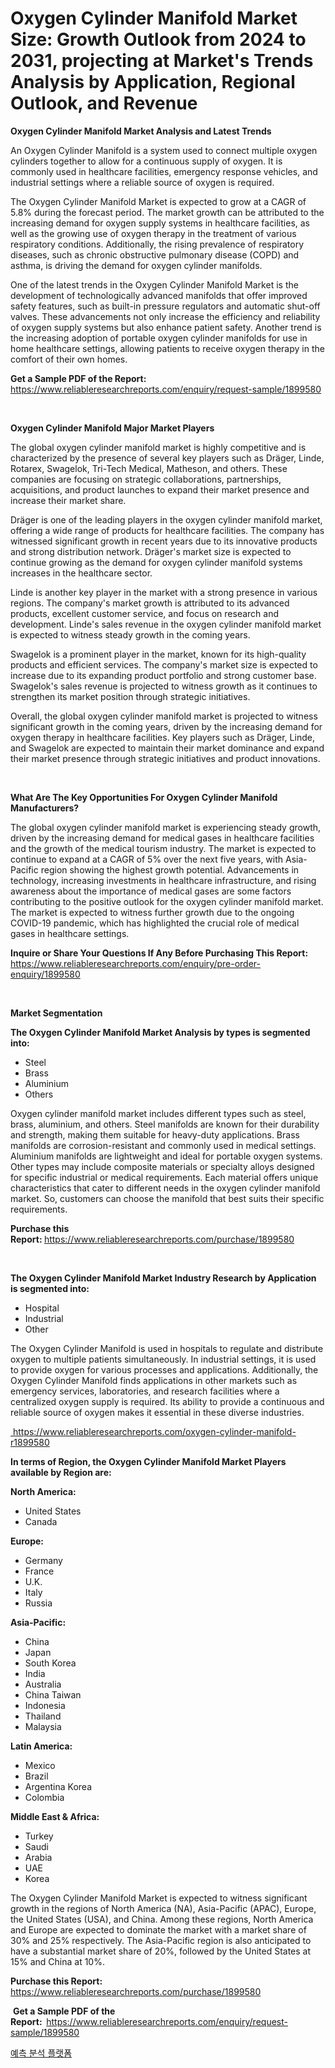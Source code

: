 <p><h1>Oxygen Cylinder Manifold Market Size: Growth Outlook from 2024 to 2031, projecting at Market's Trends Analysis by Application, Regional Outlook, and Revenue</h1></p><p><strong>Oxygen Cylinder Manifold Market Analysis and Latest Trends</strong></p>
<p><p>An Oxygen Cylinder Manifold is a system used to connect multiple oxygen cylinders together to allow for a continuous supply of oxygen. It is commonly used in healthcare facilities, emergency response vehicles, and industrial settings where a reliable source of oxygen is required.</p><p>The Oxygen Cylinder Manifold Market is expected to grow at a CAGR of 5.8% during the forecast period. The market growth can be attributed to the increasing demand for oxygen supply systems in healthcare facilities, as well as the growing use of oxygen therapy in the treatment of various respiratory conditions. Additionally, the rising prevalence of respiratory diseases, such as chronic obstructive pulmonary disease (COPD) and asthma, is driving the demand for oxygen cylinder manifolds.</p><p>One of the latest trends in the Oxygen Cylinder Manifold Market is the development of technologically advanced manifolds that offer improved safety features, such as built-in pressure regulators and automatic shut-off valves. These advancements not only increase the efficiency and reliability of oxygen supply systems but also enhance patient safety. Another trend is the increasing adoption of portable oxygen cylinder manifolds for use in home healthcare settings, allowing patients to receive oxygen therapy in the comfort of their own homes.</p></p>
<p><strong>Get a Sample PDF of the Report:&nbsp;</strong> <a href="https://www.reliableresearchreports.com/enquiry/request-sample/1899580">https://www.reliableresearchreports.com/enquiry/request-sample/1899580</a></p>
<p>&nbsp;</p>
<p><strong>Oxygen Cylinder Manifold Major Market Players</strong></p>
<p><p>The global oxygen cylinder manifold market is highly competitive and is characterized by the presence of several key players such as Dräger, Linde, Rotarex, Swagelok, Tri-Tech Medical, Matheson, and others. These companies are focusing on strategic collaborations, partnerships, acquisitions, and product launches to expand their market presence and increase their market share.</p><p>Dräger is one of the leading players in the oxygen cylinder manifold market, offering a wide range of products for healthcare facilities. The company has witnessed significant growth in recent years due to its innovative products and strong distribution network. Dräger's market size is expected to continue growing as the demand for oxygen cylinder manifold systems increases in the healthcare sector.</p><p>Linde is another key player in the market with a strong presence in various regions. The company's market growth is attributed to its advanced products, excellent customer service, and focus on research and development. Linde's sales revenue in the oxygen cylinder manifold market is expected to witness steady growth in the coming years.</p><p>Swagelok is a prominent player in the market, known for its high-quality products and efficient services. The company's market size is expected to increase due to its expanding product portfolio and strong customer base. Swagelok's sales revenue is projected to witness growth as it continues to strengthen its market position through strategic initiatives.</p><p>Overall, the global oxygen cylinder manifold market is projected to witness significant growth in the coming years, driven by the increasing demand for oxygen therapy in healthcare facilities. Key players such as Dräger, Linde, and Swagelok are expected to maintain their market dominance and expand their market presence through strategic initiatives and product innovations.</p></p>
<p>&nbsp;</p>
<p><strong>What Are The Key Opportunities For Oxygen Cylinder Manifold Manufacturers?</strong></p>
<p><p>The global oxygen cylinder manifold market is experiencing steady growth, driven by the increasing demand for medical gases in healthcare facilities and the growth of the medical tourism industry. The market is expected to continue to expand at a CAGR of 5% over the next five years, with Asia-Pacific region showing the highest growth potential. Advancements in technology, increasing investments in healthcare infrastructure, and rising awareness about the importance of medical gases are some factors contributing to the positive outlook for the oxygen cylinder manifold market. The market is expected to witness further growth due to the ongoing COVID-19 pandemic, which has highlighted the crucial role of medical gases in healthcare settings.</p></p>
<p><strong>Inquire or Share Your Questions If Any Before Purchasing This Report:</strong> <a href="https://www.reliableresearchreports.com/enquiry/pre-order-enquiry/1899580">https://www.reliableresearchreports.com/enquiry/pre-order-enquiry/1899580</a></p>
<p>&nbsp;</p>
<p><strong>Market Segmentation</strong></p>
<p><strong>The Oxygen Cylinder Manifold Market Analysis by types is segmented into:</strong></p>
<p><ul><li>Steel</li><li>Brass</li><li>Aluminium</li><li>Others</li></ul></p>
<p><p>Oxygen cylinder manifold market includes different types such as steel, brass, aluminium, and others. Steel manifolds are known for their durability and strength, making them suitable for heavy-duty applications. Brass manifolds are corrosion-resistant and commonly used in medical settings. Aluminium manifolds are lightweight and ideal for portable oxygen systems. Other types may include composite materials or specialty alloys designed for specific industrial or medical requirements. Each material offers unique characteristics that cater to different needs in the oxygen cylinder manifold market.  So, customers can choose the manifold that best suits their specific requirements.</p></p>
<p><strong>Purchase this Report:&nbsp;</strong><a href="https://www.reliableresearchreports.com/purchase/1899580">https://www.reliableresearchreports.com/purchase/1899580</a></p>
<p>&nbsp;</p>
<p><strong>The Oxygen Cylinder Manifold Market Industry Research by Application is segmented into:</strong></p>
<p><ul><li>Hospital</li><li>Industrial</li><li>Other</li></ul></p>
<p><p>The Oxygen Cylinder Manifold is used in hospitals to regulate and distribute oxygen to multiple patients simultaneously. In industrial settings, it is used to provide oxygen for various processes and applications. Additionally, the Oxygen Cylinder Manifold finds applications in other markets such as emergency services, laboratories, and research facilities where a centralized oxygen supply is required. Its ability to provide a continuous and reliable source of oxygen makes it essential in these diverse industries.</p></p>
<p><a href="https://www.reliableresearchreports.com/oxygen-cylinder-manifold-r1899580">&nbsp;https://www.reliableresearchreports.com/oxygen-cylinder-manifold-r1899580</a></p>
<p><strong>In terms of Region, the Oxygen Cylinder Manifold Market Players available by Region are:</strong></p>
<p>
    <p> <strong> North America: </strong>
        <ul>
            <li>United States</li>
            <li>Canada</li>
        </ul>
        </p> 
    <p> <strong> Europe: </strong>
        <ul>
            <li>Germany</li>
            <li>France</li>
            <li>U.K.</li>
            <li>Italy</li>
            <li>Russia</li>
        </ul>
        </p> 
    <p> <strong> Asia-Pacific: </strong>
        <ul>
            <li>China</li>
            <li>Japan</li>
            <li>South Korea</li>
            <li>India</li>
            <li>Australia</li>
            <li>China Taiwan</li>
            <li>Indonesia</li>
            <li>Thailand</li>
            <li>Malaysia</li>
        </ul>
        </p> 
    <p> <strong> Latin America: </strong>
        <ul>
            <li>Mexico</li>
            <li>Brazil</li>
            <li>Argentina Korea</li>
            <li>Colombia</li>
        </ul>
        </p> 
    <p> <strong> Middle East & Africa: </strong>
        <ul>
            <li>Turkey</li>
            <li>Saudi</li>
            <li>Arabia</li>
            <li>UAE</li>
            <li>Korea</li>
        </ul>
    </p>
    </p>
<p><p>The Oxygen Cylinder Manifold Market is expected to witness significant growth in the regions of North America (NA), Asia-Pacific (APAC), Europe, the United States (USA), and China. Among these regions, North America and Europe are expected to dominate the market with a market share of 30% and 25% respectively. The Asia-Pacific region is also anticipated to have a substantial market share of 20%, followed by the United States at 15% and China at 10%.</p></p>
<p><strong>Purchase this Report: </strong><a href="https://www.reliableresearchreports.com/purchase/1899580">https://www.reliableresearchreports.com/purchase/1899580</a></p>
<p>&nbsp;<strong>Get a Sample PDF of the Report:&nbsp;&nbsp;</strong><a href="https://www.reliableresearchreports.com/enquiry/request-sample/1899580">https://www.reliableresearchreports.com/enquiry/request-sample/1899580</a></p>
<p><strong></strong></p>
<p><p><a href="https://github.com/oajzkywllm460/Market-Research-Report-List-1/blob/main/927131230327.md">예측 분석 플랫폼</a></p></p>